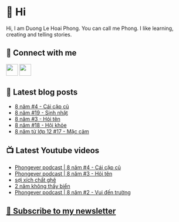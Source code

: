 # 👋 Hi

Hi, I am Duong Le Hoai Phong. You can call me Phong. I like learning, creating and telling stories.

## 🔗 Connect with me
[<img height="32" width="32" src="https://cdn.jsdelivr.net/npm/simple-icons@v3/icons/youtube.svg" />](https://www.youtube.com/channel/UCXykqt3V2-9bYXKWZRcH0rA)
[<img height="32" width="32" src="https://cdn.jsdelivr.net/npm/simple-icons@v3/icons/instagram.svg" />](https://www.instagram.com/phongever)

## 📝 Latest blog posts

<!-- BLOG-POST-LIST:START -->
- [8 năm #4 - Cái cặp cũ](https://phongever.substack.com/p/8-nam-4-cai-cap-cu)
- [8 năm #19 - Sinh nhật](https://phongever.substack.com/p/8-nam-19-sinh-nhat)
- [8 năm #3 - Hỏi tên](https://phongever.substack.com/p/8-nam-3-hoi-ten)
- [8 năm #18 - Hội khỏe](https://phongever.substack.com/p/8-nam-18-hoi-khoe)
- [8 năm từ lớp 12 #17 - Mặc cảm](https://phongever.substack.com/p/8-nam-tu-lop-12-17-mac-cam)
<!-- BLOG-POST-LIST:END -->

## 📺 Latest Youtube videos

<!-- YOUTUBE-VIDEO-LIST:START -->
- [Phongever podcast | 8 năm #4 - Cái cặp cũ](https://www.youtube.com/watch?v=yZ1aCUWihBA)
- [Phongever podcast | 8 năm #3 - Hỏi tên](https://www.youtube.com/watch?v=B1ilQJewlDU)
- [sợi xích chất ghê](https://www.youtube.com/watch?v=O9JUvKLAc38)
- [2 năm không thấy biển](https://www.youtube.com/watch?v=Q7HdkeQ3e_I)
- [Phongever podcast | 8 năm #2 - Vui đến trường](https://www.youtube.com/watch?v=ev3-ecb62Xo)
<!-- YOUTUBE-VIDEO-LIST:END -->

## [💌 Subscribe to my newsletter](https://phongever.substack.com/)
